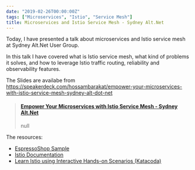 ```yaml
---
date: "2019-02-26T00:00:00Z"
tags: ["Microservices", "Istio", "Service Mesh"]
title: Microservices and Istio Service Mesh - Sydney Alt.Net
---
```


Today, I have presented a talk about microservices and Istio service mesh at Sydney Alt.Net User Group.

In this talk I have covered what is Istio service mesh, what kind of problems it solves, and how to leverage Istio traffic routing, reliability and observability features.

The Slides are availabe from https://speakerdeck.com/hossambarakat/empower-your-microservices-with-istio-service-mesh-sydney-alt-dot-net

<blockquote class="embedly-card"><h4><a href="https://speakerdeck.com/hossambarakat/empower-your-microservices-with-istio-service-mesh-sydney-alt-dot-net">Empower Your Microservices with Istio Service Mesh - Sydney Alt.Net</a></h4><p>null</p></blockquote>
<script async src="//cdn.embedly.com/widgets/platform.js" charset="UTF-8"></script>

The resources:
 - [EspressoShop Sample](https://github.com/hossambarakat/EspressoShop)
 - [Istio Documentation](https://istio.io/docs/)
 - [Learn Istio using Interactive Hands-on Scenarios (Katacoda)](https://katacoda.com/courses/istio)

